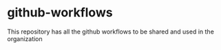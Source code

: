 # github-workflows
This repository has all the github workflows to be shared and used in the organization
